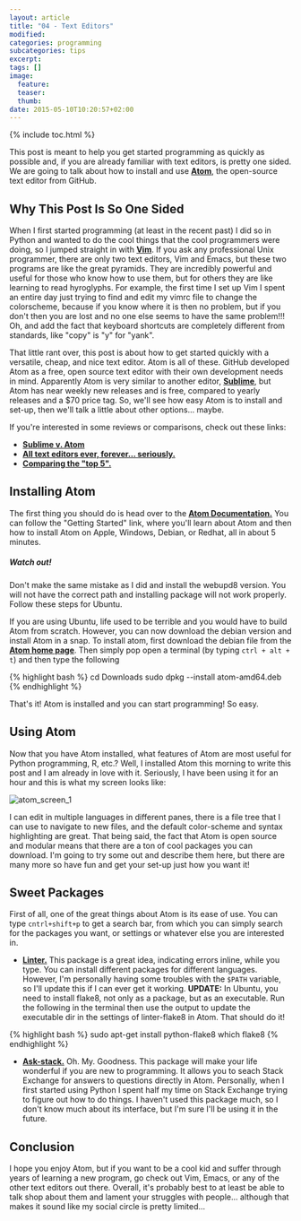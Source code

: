 ```yaml
---
layout: article
title: "04 - Text Editors"
modified:
categories: programming
subcategories: tips
excerpt:
tags: []
image:
  feature:
  teaser:
  thumb:
date: 2015-05-10T10:20:57+02:00
---
```


{% include toc.html %}

This post is meant to help you get started programming as quickly as possible and, if you are already familiar with text editors, is pretty one sided.  We are going to talk about how to install and use <a href="https://www.atom.io" target="blank"><strong>Atom</strong></a>, the open-source text editor from GitHub.

Why This Post Is So One Sided
----------------------
When I first started programming (at least in the recent past) I did so in Python and wanted to do the cool things that the cool programmers were doing, so I jumped straight in with <a href="https://www.vim.org" target="blank"><strong>Vim</strong></a>.  If you ask any professional Unix programmer, there are only two text editors, Vim and Emacs, but these two programs are like the great pyramids.  They are incredibly powerful and useful for those who know how to use them, but for others they are like learning to read hyroglyphs.  For example, the first time I set up Vim I spent an entire day just trying to find and edit my vimrc file to change the colorscheme, because if you know where it is then no problem, but if you don't then you are lost and no one else seems to have the same problem!!!  Oh, and add the fact that keyboard shortcuts are completely different from standards, like "copy" is "y" for "yank".

That little rant over, this post is about how to get started quickly with a versatile, cheap, and nice text editor.  Atom is all of these.  GitHub developed Atom as a free, open source text editor with their own development needs in mind.  Apparently Atom is very similar to another editor, <a href="https://www.sublimetext.com" target="blank"><strong>Sublime</strong></a>, but Atom has near weekly new releases and is free, compared to yearly releases and a $70 price tag.  So, we'll see how easy Atom is to install and set-up, then we'll talk a little about other options... maybe.

If you're interested in some reviews or comparisons, check out these links:

* <a href="http://blog.takipi.com/sublime-vs-atom-text-editor-battles/" target="blank"><strong>Sublime v. Atom</strong></a>
* <a href="http://en.wikipedia.org/wiki/Comparison_of_text_editors" target="blank"><strong>All text editors ever, forever... seriously.</strong></a>
* <a href="http://lifehacker.com/five-best-text-editors-1564907215" target="blank"><strong>Comparing the "top 5".</strong></a>

Installing Atom
----------------
The first thing you should do is head over to the <a href="https://atom.io/docs" target="blank"><strong>Atom Documentation.</strong></a>  You can follow the "Getting Started" link, where you'll learn about Atom and then how to install Atom on Apple, Windows, Debian, or Redhat, all in about 5 minutes.

<div class="notice-info">
    <h5>Watch out!</h5> Don't make the same mistake as I did and install the webupd8 version.  You will not have the correct path and installing package will not work properly.  Follow these steps for Ubuntu.
</div>

If you are using Ubuntu, life used to be terrible and you would have to build Atom from scratch.  However, you can now download the debian version and install Atom in a snap.  To install atom, first download the debian file from the <a href="http://atom.io" target="blank"><strong>Atom home page</strong></a>.  Then simply pop open a terminal (by typing `ctrl + alt + t`) and then type the following

{% highlight bash %}
cd Downloads
sudo dpkg --install atom-amd64.deb
{% endhighlight %}

That's it! Atom is installed and you can start programming! So easy.

Using Atom
---------------
Now that you have Atom installed, what features of Atom are most useful for Python programming, R, etc.?  Well, I installed Atom this morning to write this post and I am already in love with it.  Seriously, I have been using it for an hour and this is what my screen looks like:

![atom_screen_1](http://tyler-abbot.github.io/images/atom_screen_1.png)

I can edit in multiple languages in different panes, there is a file tree that I can use to navigate to new files, and the default color-scheme and syntax highlighting are great.  That being said, the fact that Atom is open source and modular means that there are a ton of cool packages you can download.  I'm going to try some out and describe them here, but there are many more so have fun and get your set-up just how you want it!

Sweet Packages
-----------
First of all, one of the great things about Atom is its ease of use.  You can type <code>cntrl+shift+p</code> to get a search bar, from which you can simply search for the packages you want, or settings or whatever else you are interested in.

* <a href="https://github.com/AtomLinter/Linter" target="blank"><strong>Linter.</strong></a>  This package is a great idea, indicating errors inline, while you type.  You can install different packages for different languages.  However, I'm personally having some troubles with the <code>$PATH</code> variable, so I'll update this if I can ever get it working.  <strong>UPDATE:</strong> In Ubuntu, you need to install flake8, not only as a package, but as an executable.  Run the following in the terminal then use the output to update the executable dir in the settings of linter-flake8 in Atom.  That should do it!

{% highlight bash %}
sudo apt-get install python-flake8
which flake8
{% endhighlight %}



* <a href="https://atom.io/packages/ask-stack" target="blank"><strong>Ask-stack.</strong></a> Oh. My. Goodness.  This package will make your life wonderful if you are new to programming.  It allows you to seach Stack Exchange for answers to questions directly in Atom.  Personally, when I first started using Python I spent half my time on Stack Exchange trying to figure out how to do things.  I haven't used this package much, so I don't know much about its interface, but I'm sure I'll be using it in the future.

Conclusion
-------------------
I hope you enjoy Atom, but if you want to be a cool kid and suffer through years of learning a new program, go check out Vim, Emacs, or any of the other text editors out there.  Overall, it's probably best to at least be able to talk shop about them and lament your struggles with people... although that makes it sound like my social circle is pretty limited...
